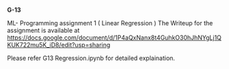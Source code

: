 **G-13**


ML- Programming assignment 1 ( Linear Regression )
The Writeup for the assignment is available at 
https://docs.google.com/document/d/1P4aQxNanx8t4GuhkO30hJhNYgLj1QKUK722mu5K_iD8/edit?usp=sharing

Please refer G13 Regression.ipynb for detailed explaination.
